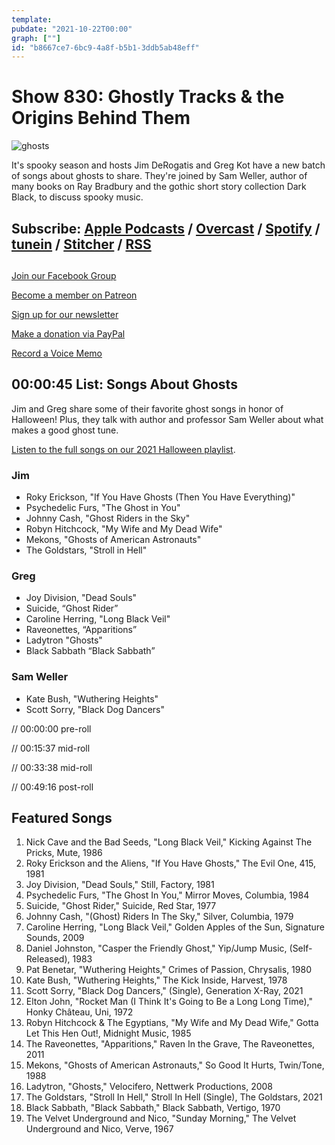 ```yaml
---
template: 
pubdate: "2021-10-22T00:00"
graph: [""]
id: "b8667ce7-6bc9-4a8f-b5b1-3ddb5ab48eff"
---
```






# Show 830: Ghostly Tracks & the Origins Behind Them

![ghosts](https://static.soundopinions.org/images/2021/newsletter-.jpeg)

It's spooky season and hosts Jim DeRogatis and Greg Kot have a new batch of songs about ghosts to share. They're joined by Sam Weller, author of many books on Ray Bradbury and the gothic short story collection Dark Black, to discuss spooky music. 



## Subscribe: [Apple Podcasts](https://itunes.apple.com/us/podcast/sound-opinions/id94793843) / [Overcast](https://overcast.fm/itunes94793843/sound-opinions) / [Spotify](https://open.spotify.com/show/1kNR8YL7TBrQuRxDdS4wtU) / [tunein](https://tunein.com/podcasts/Music-Podcasts/Sound-Opinions-p60273/) / [Stitcher](http://www.stitcher.com/podcast/sound-opinions) / [RSS](https://feeds.simplecast.com/Nn6fjnB0)



## 

[Join our Facebook Group](https://bit.ly/3sivr9T)

[Become a member on Patreon](https://bit.ly/3slWZvc)

[Sign up for our newsletter](https://bit.ly/3eEvRnG)

[Make a donation via PayPal](https://bit.ly/3dmt9lU)

[Record a Voice Memo](https://bit.ly/2RyD5Ah)



## 00:00:45 List: Songs About Ghosts

Jim and Greg share some of their favorite ghost songs in honor of Halloween! Plus, they talk with author and professor Sam Weller about what makes a good ghost tune.

[Listen to the full songs on our 2021 Halloween playlist](https://open.spotify.com/playlist/0KASXgR2ixGN5ZRw7jpAzM?si=48c4cfb818c84413).


### Jim

- Roky Erickson, "If You Have Ghosts (Then You Have Everything)"
- Psychedelic Furs, "The Ghost in You"
- Johnny Cash, "Ghost Riders in the Sky"
- Robyn Hitchcock, "My Wife and My Dead Wife"
- Mekons, "Ghosts of American Astronauts"
- The Goldstars, "Stroll in Hell"


### Greg

- Joy Division, "Dead Souls"
- Suicide, “Ghost Rider”
- Caroline Herring, "Long Black Veil"
- Raveonettes, “Apparitions”
- Ladytron "Ghosts"
- Black Sabbath “Black Sabbath”


### Sam Weller

- Kate Bush, "Wuthering Heights"
- Scott Sorry, "Black Dog Dancers"

// 00:00:00 pre-roll

// 00:15:37 mid-roll

// 00:33:38 mid-roll

// 00:49:16 post-roll



## Featured Songs

1. Nick Cave and the Bad Seeds, "Long Black Veil," Kicking Against The Pricks, Mute, 1986
2. Roky Erickson and the Aliens, "If You Have Ghosts," The Evil One, 415, 1981
3. Joy Division, "Dead Souls," Still, Factory, 1981
4. Psychedelic Furs, "The Ghost In You," Mirror Moves, Columbia, 1984
5. Suicide, "Ghost Rider," Suicide, Red Star, 1977
6. Johnny Cash, "(Ghost) Riders In The Sky," Silver, Columbia, 1979
7. Caroline Herring, "Long Black Veil," Golden Apples of the Sun, Signature Sounds, 2009
8. Daniel Johnston, "Casper the Friendly Ghost," Yip/Jump Music, (Self-Released), 1983
9. Pat Benetar, "Wuthering Heights," Crimes of Passion, Chrysalis, 1980
10. Kate Bush, "Wuthering Heights," The Kick Inside, Harvest, 1978
11. Scott Sorry, "Black Dog Dancers," (Single), Generation X-Ray, 2021
12. Elton John, "Rocket Man (I Think It's Going to Be a Long Long Time)," Honky Château, Uni, 1972
13. Robyn Hitchcock & The Egyptians, "My Wife and My Dead Wife," Gotta Let This Hen Out!, Midnight Music, 1985
14. The Raveonettes, "Apparitions," Raven In the Grave, The Raveonettes, 2011
15. Mekons, "Ghosts of American Astronauts," So Good It Hurts, Twin/Tone, 1988
16. Ladytron, "Ghosts," Velocifero, Nettwerk Productions, 2008
17. The Goldstars, "Stroll In Hell," Stroll In Hell (Single), The Goldstars, 2021
18. Black Sabbath, "Black Sabbath," Black Sabbath, Vertigo, 1970
19. The Velvet Underground and Nico, "Sunday Morning," The Velvet Underground and Nico, Verve, 1967